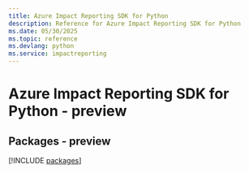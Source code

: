 ```yaml
---
title: Azure Impact Reporting SDK for Python
description: Reference for Azure Impact Reporting SDK for Python
ms.date: 05/30/2025
ms.topic: reference
ms.devlang: python
ms.service: impactreporting
---
```

# Azure Impact Reporting SDK for Python - preview
## Packages - preview
[!INCLUDE [packages](impact-reporting-index.md)]